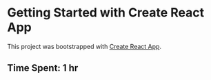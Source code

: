 # Getting Started with Create React App

This project was bootstrapped with [Create React App](https://github.com/facebook/create-react-app).

## Time Spent: 1 hr

